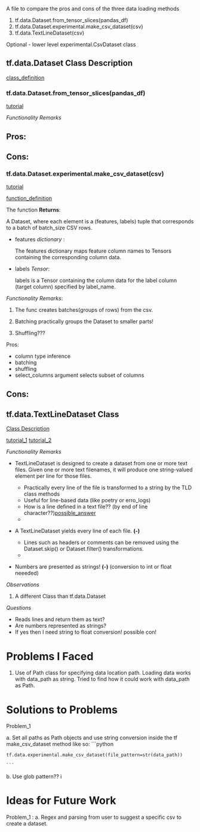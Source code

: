 A file to compare the pros and cons of the three data loading methods

1. tf.data.Dataset.from_tensor_slices(pandas_df)
2. tf.data.Dataset.experimental.make_csv_dataset(csv)
3. tf.data.TextLineDataset(csv)

Optional - lower level experimental.CsvDataset class


## tf.data.Dataset Class Description

[class_definition](https://www.tensorflow.org/api_docs/python/tf/data/Dataset)




### tf.data.Dataset.from_tensor_slices(pandas_df)
[tutorial](https://www.tensorflow.org/tutorials/load_data/pandas)


*Functionality Remarks*


Pros:
-

Cons:
-  


### tf.data.Dataset.experimental.make_csv_dataset(csv)
[tutorial](https://www.tensorflow.org/tutorials/load_data/csv)

[function_definition](https://www.tensorflow.org/api_docs/python/tf/data/experimental/make_csv_dataset)


The function **Returns**:

A Dataset, where each element is a (features, labels) tuple that corresponds to a batch of batch_size CSV rows.

 * features *dictionary* :

    The features dictionary maps feature column names to Tensors containing the corresponding column data.

 * labels *Tensor*:

    labels is a Tensor containing the column data for the label column (target column) specified by label_name.

*Functionality Remarks*:

1. The func creates batches(groups of rows) from the csv.

2. Batching practically groups the Dataset to smaller parts!

3. Shuffling???







Pros:
- column type inference
- batching
- shuffling
- select_columns argument selects subset of columns

Cons:
-    


## tf.data.TextLineDataset Class

[Class Description](https://www.tensorflow.org/api_docs/python/tf/data/TextLineDataset)

[tutorial_1](https://www.tensorflow.org/tutorials/load_data/text)
[tutorial_2](https://www.tensorflow.org/guide/data#consuming_text_data)


*Functionality Remarks*

* TextLineDataset is designed to create a dataset from one or more text files. Given one or more text filenames, it will produce one string-valued element per line for those files.

    - Practically every line of the file is transformed to a string by the TLD class methods
    - Useful for line-based data (like poetry or erro_logs)
    - How is a line defined in a text file?? (by end of line character??)[possible_answer](https://en.wikipedia.org/wiki/Line_(text_file))
    -

* A TextLineDataset yields every line of each file. **(-)**
    -   Lines such as headers or comments can be removed using the Dataset.skip() or Dataset.filter() transformations.
    -    
* Numbers are presented as strings! **(-)** (conversion to int or float neeeded)



*Observations*

1.  A different Class than tf.data.Dataset




*Questions*

- Reads lines and return them as text?
- Are numbers represented as strings?
- If yes then I need string to float conversion! possible con!







# Problems I Faced


1. Use of Path class for specifying data location path.
Loading data works with data_path as string. Tried to find how it could work with data_path as Path.






# Solutions to Problems

Problem_1

a.  Set all paths as Path objects and use string conversion inside the tf make_csv_dataset method like so:
    ```python

    tf.data.experimental.make_csv_dataset(file_pattern=str(data_path))

    ```

b.  Use glob pattern?? i



# Ideas for Future Work

Problem_1 :
    a.  Regex and parsing from user to suggest a specific csv to create a dataset.
